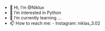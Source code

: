 - 👋 Hi, I’m @Niklux
- 👀 I’m interested in Python 
- 🌱 I’m currently learning ...
- 📫 How to reach me:
      - Instagram: niklas_3.02
